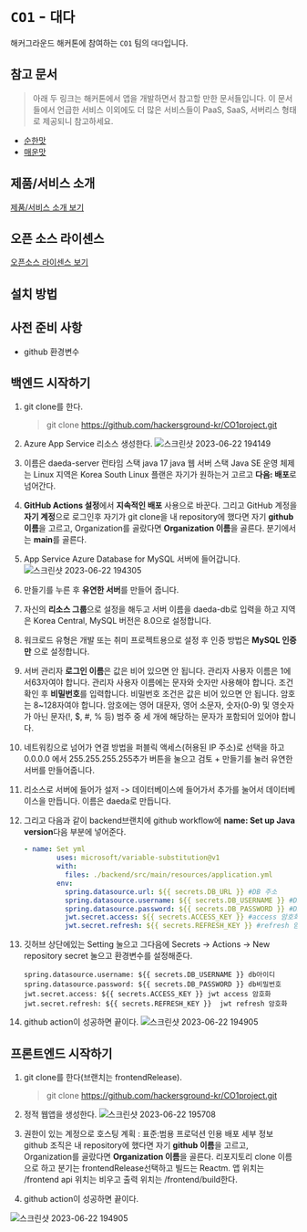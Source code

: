 # `CO1` - `대다`

해커그라운드 해커톤에 참여하는 `CO1` 팀의 `대다`입니다.

## 참고 문서

> 아래 두 링크는 해커톤에서 앱을 개발하면서 참고할 만한 문서들입니다. 이 문서들에서 언급한 서비스 이외에도 더 많은 서비스들이 PaaS, SaaS, 서버리스 형태로 제공되니 참고하세요.

- [순한맛](./REFERENCES_BASIC.md)
- [매운맛](./REFERENCES_ADVANCED.md)

## 제품/서비스 소개

<!-- 아래 링크는 지우지 마세요 -->
[제품/서비스 소개 보기](TOPIC.md)
<!-- 위 링크는 지우지 마세요 -->

## 오픈 소스 라이센스

<!-- 아래 링크는 지우지 마세요 -->
[오픈소스 라이센스 보기](./LICENSE)
<!-- 위 링크는 지우지 마세요 -->

## 설치 방법

## 사전 준비 사항

- github 환경변수

## 백엔드 시작하기

1. git clone를 한다.
    
    > git clone https://github.com/hackersground-kr/CO1project.git
    > 
2. Azure App Service 리소스 생성한다.
![스크린샷 2023-06-22 194149](https://github.com/hackersground-kr/CO1project/assets/104004650/f26db483-bf78-43d6-b191-ca50323ba438)


3. 이름은 daeda-server
런타임 스택 java 17
java 웹 서버 스택 Java SE
운영 체제는 Linux
지역은 Korea South
Linux 플랜은 자기가 원하는거 고르고 **다음: 배포**로 넘어간다.
4. **GitHub Actions 설정**에서 **지속적인 배포** 사용으로 바꾼다.
그리고 GitHub 계정을 **자기 계정**으로 로그인후 자기가 git clone을 내 repository에 했다면 자기 **github 이름**을 고르고, Organization를 골랐다면 **Organization 이름**을 골른다. 분기에서는 **main**를 골른다.
5. App Service Azure Database for MySQL 서버에 들어갑니다.
![스크린샷 2023-06-22 194305](https://github.com/hackersground-kr/CO1project/assets/104004650/96bdc55a-c92f-4414-9be2-a06accd55faf)


6. 만들기를 누른 후 **유연한 서버**를 만들어 줍니다.
7. 자신의 **리소스 그룹**으로 설정을 해두고 서버 이름을 daeda-db로 입력을 하고 지역은 Korea Central, MySQL 버전은 8.0으로 설정합니다.
8. 워크로드 유형은 개발 또는 취미 프로젝트용으로 설정 후 인증 방법은 **MySQL 인증만** 으로 설정합니다.
9. 서버 관리자 **로그인 이름**은
값은 비어 있으면 안 됩니다.
관리자 사용자 이름은 1에서63자여야 합니다.
관리자 사용자 이름에는 문자와 숫자만 사용해야 합니다. 조건 확인 후 
**비밀번호**를 입력합니다. 비밀번호 조건은
값은 비어 있으면 안 됩니다.
암호는 8~128자여야 합니다.
암호에는 영어 대문자, 영어 소문자, 숫자(0-9) 및 영숫자가 아닌 문자(!, $, #, % 등) 범주 중 세 개에 해당하는 문자가 포함되어 있어야 합니다.
10. 네트워킹으로 넘어가 연결 방법을 퍼블릭 액세스(허용된 IP 주소)로 선택을 하고 0.0.0.0 에서 255.255.255.255추가 버튼을 눌으고 검토 + 만들기를 눌러 유연한 서버를 만들어줍니다.
11. 리소스로 서버에 들어가 설저 -> 데이터베이스에 들어가서 추가를 눌어서 데이터베이스을 만듭니다. 이름은 daeda로 만듭니다. 
12. 그리고 다음과 같이 backend브랜치에 github workflow에 **name: Set up Java version**다음 부분에 넣어준다.
    
    ```yaml
    - name: Set yml
            uses: microsoft/variable-substitution@v1
            with:
              files: ./backend/src/main/resources/application.yml
            env:
              spring.datasource.url: ${{ secrets.DB_URL }} #DB 주소
              spring.datasource.username: ${{ secrets.DB_USERNAME }} #DB 이름
              spring.datasource.password: ${{ secrets.DB_PASSWORD }} #DB 암호
              jwt.secret.access: ${{ secrets.ACCESS_KEY }} #access 암호화(아무 문자열 입력)
              jwt.secret.refresh: ${{ secrets.REFRESH_KEY }} #refresh 암호화(아무 문자열 입력)
    ```
13. 깃허브 상단에있는 Setting 눌으고 그다음에 Secrets → Actions → New repository secret 눌으고 환경변수를 설정해준다.
    
    ```spring.datasource.url: ${{ secrets.DB_URL }} db주소
    spring.datasource.username: ${{ secrets.DB_USERNAME }} db아이디
    spring.datasource.password: ${{ secrets.DB_PASSWORD }} db비밀번호
    jwt.secret.access: ${{ secrets.ACCESS_KEY }} jwt access 암호화
    jwt.secret.refresh: ${{ secrets.REFRESH_KEY }}  jwt refresh 암호화
    ```
14. github action이 성공하면 끝이다.
![스크린샷 2023-06-22 194905](https://github.com/hackersground-kr/CO1project/assets/104004650/2debcda7-6d9d-4260-918f-e02eda7a4f7a)

## 프론트엔드 시작하기

1. git clone를 한다(브랜치는 frontendRelease).
    
    > git clone https://github.com/hackersground-kr/CO1project.git
    > 
2. 정적 웹앱을 생성한다. 
![스크린샷 2023-06-22 195708](https://github.com/hackersground-kr/CO1project/assets/104004650/a90d0117-f43a-41a9-9c72-2bff4619fa3d)


3. 권한이 있는 계정으로 
호스팅 계획 : 표준:범용 프로덕션 인용
배포 세부 정보 github
조직은 내 repository에 했다면 자기 **github 이름**을 고르고, Organization를 골랐다면 **Organization 이름**을 골른다.
리포지토리 clone 이름으로 하고
분기는 frontendRelease선택하고
빌드는 Reactm.
앱 위치는 /frontend
api 위치는 비우고
출력 위치는 /frontend/build한다.

5. github action이 성공하면 끝이다.

![스크린샷 2023-06-22 194905](https://github.com/hackersground-kr/CO1project/assets/104004650/2debcda7-6d9d-4260-918f-e02eda7a4f7a)

